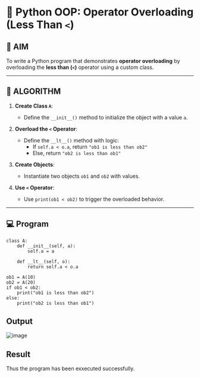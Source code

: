 # 🐍 Python OOP: Operator Overloading (Less Than `<`)

## 🎯 AIM

To write a Python program that demonstrates **operator overloading** by overloading the **less than (`<`)** operator using a custom class.

---

## 🧠 ALGORITHM

1. **Create Class `A`**:
   - Define the `__init__()` method to initialize the object with a value `a`.

2. **Overload the `<` Operator**:
   - Define the `__lt__()` method with logic:
     - If `self.a < o.a`, return `"ob1 is less than ob2"`
     - Else, return `"ob2 is less than ob1"`

3. **Create Objects**:
   - Instantiate two objects `ob1` and `ob2` with values.

4. **Use `<` Operator**:
   - Use `print(ob1 < ob2)` to trigger the overloaded behavior.

---

## 💻 Program
```
class A:
    def __init__(self, a):
        self.a = a

    def __lt__(self, o):
        return self.a < o.a

ob1 = A(10)
ob2 = A(20)
if ob1 < ob2:
    print("ob1 is less than ob2")
else:
    print("ob2 is less than ob1")
```

## Output

![image](https://github.com/user-attachments/assets/36662b0f-a212-4caa-9603-15e0ace4b71d)


## Result
Thus the program has been exxecuted successfully.

